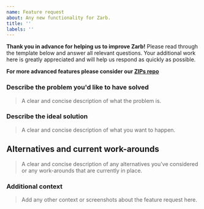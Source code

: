 ```yaml
---
name: Feature request
about: Any new functionality for Zarb.
title: ''
labels: ''
---
```


**Thank you in advance for helping us to improve Zarb!**
Please read through the template below and answer all relevant questions.
Your additional work here is greatly appreciated and will help us respond as quickly as possible.

**For more advanced features please consider our [ZIPs repo](https://github.com/zarbchain/zips)**

### Describe the problem you'd like to have solved

> A clear and concise description of what the problem is.

### Describe the ideal solution

> A clear and concise description of what you want to happen.

## Alternatives and current work-arounds

> A clear and concise description of any alternatives you've considered or any work-arounds that are currently in place.

### Additional context

> Add any other context or screenshots about the feature request here.
